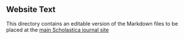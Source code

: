 ## Website Text

This directory contains an editable version of the Markdown files to be placed at the [main Scholastica journal site](http://www.livecomsjournal.org)

